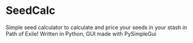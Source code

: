 # SeedCalc
Simple seed calculator to calculate and price your seeds in your stash in Path of Exile!
Written in Python, GUI made with PySimpleGui

